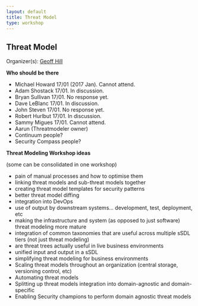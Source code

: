 ```yaml
---
layout: default
title: Threat Model
type: workshop
---
```


## Threat Model

Organizer(s): [Geoff Hill](../Participants/Geoff-Hill.md)

**Who should be there**

- Michael Howard
    17/01 (2017 Jan). Cannot attend.
- Adam Shostack
    17/01. In discussion.
- Bryan Sullivan
    17/01. No response yet.
- Dave LeBlanc
    17/01. In discussion.
- John Steven
    17/01. No response yet.
- Robert Hurlbut
    17/01. In discussion.
- Sammy Migues
    17/01. Cannot attend.
- Aarun (Threatmodeler owner)
- Continuum people?
- Security Compass people?

**Threat Modeling Workshop ideas**

(some can be consolidated in one workshop)

- pain of manual processes and how to optimise them
- linking threat models and sub-threat models together
- creating threat model templates for security patterns
- better threat model diffing
- integration into DevOps
- use of output by downstream systems... development, test, deployment, etc
- making the infrastructure and system (as opposed to just software) threat modeling more mature
- integration of common taxonomies that are useful across multiple sSDL tiers (not just threat modeling)
- are threat trees actually useful in live business environments
- unified input and output in a sSDL
- simplifying threat modeling for business environments
- Scaling threat models throughout an organization (central storage, versioning control, etc)
- Automating threat models
- Splitting up threat models integration into domain-agnostic and domain-specific
- Enabling Security champions to perform domain agnostic threat models
